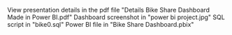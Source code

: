 View presentation details in the pdf file "Details Bike Share Dashboard Made in Power BI.pdf"
Dashboard screenshot in "power bi project.jpg"
SQL script in "bike0.sql"
Power BI file in "Bike Share Dashboard.pbix"
